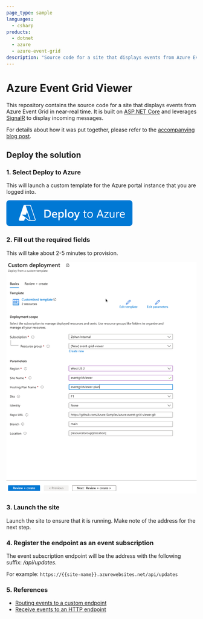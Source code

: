 ```yaml
---
page_type: sample
languages:
  - csharp
products:
  - dotnet
  - azure
  - azure-event-grid
description: "Source code for a site that displays events from Azure Event Grid in near-real time."
---
```


# Azure Event Grid Viewer

This repository contains the source code for a site that displays events from Azure Event Grid in near-real time. It is built on [ASP.NET Core](https://docs.microsoft.com/aspnet/core) and leverages [SignalR](https://dotnet.microsoft.com/apps/aspnet/signalr) to display incoming messages.

For details about how it was put together, please refer to the [accompanying blog post](https://madeofstrings.com/2018/03/14/azure-event-grid-viewer-with-asp-net-core-and-signalr/).

## Deploy the solution

### 1. Select Deploy to Azure

This will launch a custom template for the Azure portal instance that you are logged into.

<a href="https://portal.azure.com/#create/Microsoft.Template/uri/https%3A%2F%2Fraw.githubusercontent.com%2Frramoscabral%2Fazure-event-grid-viewer%2Fmain%2Fazuredeploy.json" target="_blank"><img src="https://raw.githubusercontent.com/Azure/azure-quickstart-templates/master/1-CONTRIBUTION-GUIDE/images/deploytoazure.svg?sanitize=true"/></a>

### 2. Fill out the required fields

This will take about 2-5 minutes to provision.

![Custom deployment](https://raw.githubusercontent.com/Azure-Samples/azure-event-grid-viewer/main/customdeployment_sm.png)

### 3. Launch the site

Launch the site to ensure that it is running. Make note of the address for the next step.

### 4. Register the endpoint as an event subscription

The event subscription endpoint will be the address with the following suffix: */api/updates*.

For example: `https://{{site-name}}.azurewebsites.net/api/updates`

### 5. References

- [Routing events to a custom endpoint](https://docs.microsoft.com/azure/storage/blobs/storage-blob-event-quickstart?toc=%2fazure%2fevent-grid%2ftoc.json)
- [Receive events to an HTTP endpoint](https://docs.microsoft.com/azure/event-grid/receive-events)
